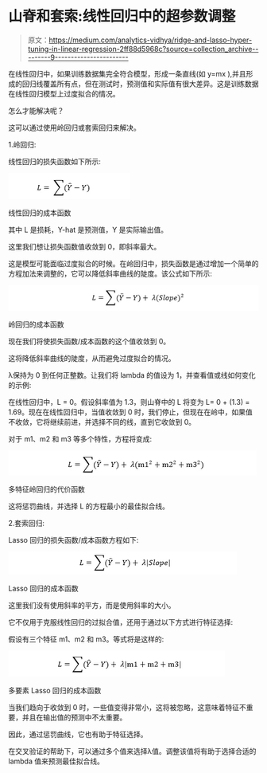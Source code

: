 # 山脊和套索:线性回归中的超参数调整

> 原文：<https://medium.com/analytics-vidhya/ridge-and-lasso-hyper-tuning-in-linear-regression-2ff88d5968c?source=collection_archive---------9----------------------->

在线性回归中，如果训练数据集完全符合模型，形成一条直线(如 y=mx ),并且形成的回归线覆盖所有点，但在测试时，预测值和实际值有很大差异。这是训练数据在线性回归模型上过度拟合的情况。

怎么才能解决呢？

这可以通过使用岭回归或套索回归来解决。

1.岭回归:

线性回归的损失函数如下所示:

![](img/6ab1b32dd9862107c1bb9579623b0f67.png)

线性回归的成本函数

其中 L 是损耗，Y-hat 是预测值，Y 是实际输出值。

这里我们想让损失函数值收敛到 0，即斜率最大。

这是模型可能面临过度拟合的时候。在岭回归中，损失函数是通过增加一个简单的方程加法来调整的，它可以降低斜率曲线的陡度。该公式如下所示:

![](img/44e2e6b6bb7facaded01055c53bbf279.png)

岭回归的成本函数

现在我们将使损失函数/成本函数的这个值收敛到 0。

这将降低斜率曲线的陡度，从而避免过度拟合的情况。

λ保持为 0 到任何正整数。让我们将 lambda 的值设为 1，并查看值或线如何变化的示例:

在线性回归中，L = 0。假设斜率值为 1.3，则山脊中的 L 将变为 L= 0 + (1.3) = 1.69。现在在线性回归中，当值收敛到 0 时，我们停止，但现在在岭中，如果值不收敛，它将继续前进，并选择不同的线，直到它收敛到 0。

对于 m1、m2 和 m3 等多个特性，方程将变成:

![](img/18cb1b6903adfb7f25d39657335e1c18.png)

多特征岭回归的代价函数

这将惩罚曲线，并选择 L 的方程最小的最佳拟合线。

2.套索回归:

Lasso 回归的损失函数/成本函数方程如下:

![](img/3364cd54acbecd6c57b85835c423bf8a.png)

Lasso 回归的成本函数

这里我们没有使用斜率的平方，而是使用斜率的大小。

它不仅用于克服线性回归的过拟合值，还用于通过以下方式进行特征选择:

假设有三个特征 m1、m2 和 m3。等式将是这样的:

![](img/07b037facab5708822afbdce27b05dc8.png)

多要素 Lasso 回归的成本函数

当我们趋向于收敛到 0 时，一些值变得非常小，这将被忽略，这意味着特征不重要，并且在输出值的预测中不太重要。

因此，通过惩罚曲线，它也有助于特征选择。

在交叉验证的帮助下，可以通过多个值来选择λ值。调整该值将有助于选择合适的 lambda 值来预测最佳拟合线。